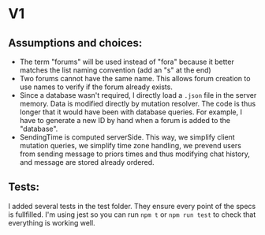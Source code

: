 # V1

## Assumptions and choices:

- The term "forums" will be used instead of "fora" because it better matches the list naming convention (add an "s" at the end)
- Two forums cannot have the same name. This allows forum creation to use names to verify if the forum already exists.
- Since a database wasn't required, I directly load a `.json` file in the server memory. Data is modified directly by mutation resolver. The code is thus longer that it would have been with database queries. For example, I have to generate a new ID by hand when a forum is added to the "database".
- SendingTime is computed serverSide. This way, we simplify client mutation queries, we simplify time zone handling, we prevend users from sending message to priors times and thus modifying chat history, and message are stored already ordered.

## Tests:

I added several tests in the test folder. They ensure every point of the specs is fullfilled. I'm using jest so you can run `npm t` or `npm run test` to check that everything is working well.

